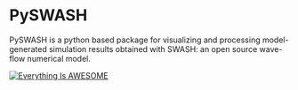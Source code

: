 # PySWASH

 PySWASH is a python based package for visualizing and processing model-generated simulation results obtained with SWASH: an open source wave-flow numerical model. 
 
 [![Everything Is AWESOME](https://img.youtube.com/vi/StTqXEQ2l-Y/0.jpg)](https://youtu.be/tsRzKbHlMME "Everything Is AWESOME")
